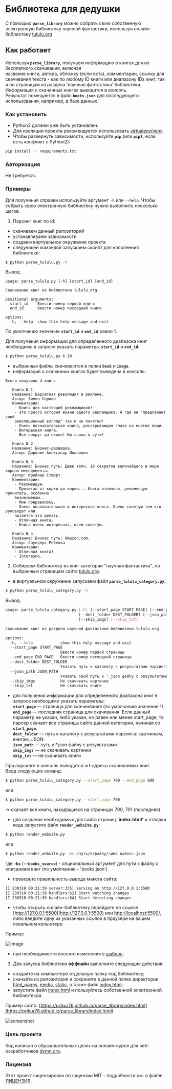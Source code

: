 # Библиотека для дедушки
С помощью **`parse_library`** можно собрать свою собственную электронную 
библиотеку научной фантастики, используя онлайн-библиотеку [tululu.org](https://tululu.org/)  

## Как работает
Используя **`parse_library`**, получаем информацию о книгах для их бесплатного скачивания, включая  
название книги, автора, обложку (если есть), комментарии, ссылку для скачивания текста - 
как по любому ID книги или диапазону IDs книг, так и по страницам из раздела 'научная фантастика' библиотеки.\
Информация о скачанных книгах выводится в консоль.\
Результат помещается в файл **`books.json`** для последующего использования, например, в базе данных. 

### Как установить
* Python3 должен уже быть установлен.
* Для изоляции проекта рекомендуется использовать [virtualenv/venv](https://docs.python.org/3/library/venv.html).
* Чтобы развернуть зависимости, используйте **`pip`** (или **`pip3`**, если есть конфликт с Python2):

```bash
pip install -r requirements.txt
```
### Авторизация
Не требуется.

### Примеры
Для получения справки используйте аргумент ```-h``` или ```--help```.
Чтобы собрать свою электронную библиотеку нужно выполнить несколько шагов.

1. Парсинг книг по id:
- скачиваем данный репозиторий
- устанавливаем зависимости
- создаем виртуальное окружение проекта
- следующей командой запускаем скрипт для наполнения библиотеки:
```bash
$ python parse_tululu.py -h
```
Вывод:
```
usage: parse_tululu.py [-h] [start_id] [end_id]

Скачивание книг из библиотеки tululu.org

positional arguments:
  start_id    Ввести номер первой книги
  end_id      Ввести номер последней книги

options:
  -h, --help  show this help message and exit
```
По умолчанию значение **`start_id`** и **`end_id`** равно 1.

Для получения информации для определенного диапазона книг необходимо в запросе 
указать параметры **`start_id`** и **`end_id`**: 
```bash
$ python parse_tululu.py 6 10
```
- выбранные файлы скачиваются в папки **`book`** и **`image`**.
- информация о скачанных книгах будет выведена в консоль:
```
Всего получено 4 книг:

   Книга № 1.
   Название: Бархатная революция в рекламе.
   Автор: Зимен Сержио
   Комментарии:
    - Книга для настоящий рекламщиков!
    - Это просто история жизни одного рекламщика. А где он "предланает свой 
    революционный взгляд" так и не понятно!
    - Очень познавательная книга, расскрывающая глаза на многие вещи.
    - Интересная книга.
    - Все вокруг да около! Ни слова о сути!

   Книга № 2.
   Название: Бизнес-разведка.
   Автор: Доронин Алекcандр Иванович

   Книга № 3.
   Название: Бизнес путь: Джек Уэлч. 10 секретов величайшего в мире короля менеджмента.
   Автор: Крейнер Стюарт
   Комментарии:
    - Рекомендую.
    - Прочитал от корки до корки... Книга отличная, рекомендую прочитать, особенно 
    бизнесменам..
    - Мне понравилось.
    - Очень познавательная и интересная книга. Очень советую тем кто руководит или 
    пытается это делать.
    - Отличная книга.
    - Книга очень интересная, всем советую.

   Книга № 4.
   Название: Бизнес путь: Amazon.com.
   Автор: Саундерс Ребекка
   Комментарии:
    - Отличная книга!
    - Interesno.
```

2. Собираем библиотеку из книг категории "научная фантастика", по выбранным страницам сайта [tululu.org](https://tululu.org/l55/).
- в виртуальном окружении запускаем файл **`parse_tululu_category.py`**:
```bash
$ python parse_tululu_category.py -h
```
Вывод:
```bash
usage: parse_tululu_category.py [-h] [--start_page START_PAGE] [--end_page END_PAGE] 
                                [--dest_folder DEST_FOLDER] [--json_path JSON_PATH] 
                                [--skip_imgs] [--skip_txt]

Скачивание книг из раздела научной фантастики библиотеки tululu.org

options:
  -h, --help            show this help message and exit
  --start_page START_PAGE
                        Ввести номер первой страницы
  --end_page END_PAGE   Ввести номер последней страницы
  --dest_folder DEST_FOLDER
                        Указать путь к каталогу с результатами парсинга
  --json_path JSON_PATH
                        Указать свой путь к *.json файлу с результатами
  --skip_imgs           Hе скачивать картинки
  --skip_txt            Не скачивать книги
```
- для получения информации для определенного диапазона книг в запросе необходимо 
указать параметры:\
**`start_page`** — страница для скачинвания (по умолчанию значение 1)\
**`end_page`** —  последняя страница для скачивания. Если данный параметр не указан, либо указан, но равен или менее
start_page, то парсер скачает все страницы сайта данной категории, начиная со **`start_page`**.\
**`dest_folder`** — путь к каталогу с результатами парсинга: картинкам, книгам, JSON.\
**`json_path`** — путь к *.json файлу с результатами\
**`skip_imgs`** — не скачивать картинки\
**`skip_txt`** — не скачивать книги

При парсинге в консоль выводятся url-адреса скачиваемых книг.\
Ввод следующих команд:
```bash
$ python parse_tululu_category.py --start_page 700 --end_page 699
```
или 
```bash
$ python parse_tululu_category.py --start_page 700
```
-> cкачает все книги, находящиеся на страницах 700, 701 (последняя).
- для создания необходимых для сайта страниц **'index.html'** и отладки кода запустите файл
**`render_website.py`**:
```bash
$ python render_website.py
```
или 
```bash
$ python render_website.py -bs /путь/к/файлу/<имя файла>.json
```
где **`-bs`** (**`--books_source`**) - опциональный аргумент для пути к файлу с описанием книг 
(по умолчанию - 'books.json') 

- проверьте правильность вывода макета сайта:
```bash
[I 230310 00:21:39 server:335] Serving on http://127.0.0.1:5500
[I 230310 00:21:39 handlers:62] Start watching changes
[I 230310 00:21:39 handlers:64] Start detecting changes
```
- чтобы открыть онлайн-библиотеку перейдите по ссылке [http://127.0.0.1:5500](http://127.0.0.1:5500) 
или [http://localhost:5500/](http://localhost:5500/), либо введите одну из указанных ссылок в браузере на 
вашем локальном копьютере.

Пример:

![image](https://i.paste.pics/MF0DY.png)

- при необходимости внесите изменения в [шаблон](templates/template.html).

3. Для запуска библиотеки **оффлайн** выполните следующие действия:
- создайте на компьютере отдельную папку под библиотеку; 
- скачайте из репозитория и сохраните в данной папке директории [html_pages](html_pages), [media](media), 
[static](static), а также файл [index.html](index.html);
- запустите файл [index.html](index.html) и пользуйтесь собственной электронной библиотекой.

Пример сайта:  [https://prikur76.github.io/parse_library/index.html](https://prikur76.github.io/parse_library/index.html)

![screenshot](https://i.paste.pics/ME7GM.png)

### Цель проекта

Код написан в образовательных целях на онлайн-курсе для веб-разработчиков [dvmn.org](https://dvmn.org).

### Лицензия

Этот проект лицензирован по лицензии MIT - подробности см. в файле [ЛИЦЕНЗИЯ](LICENSE).
